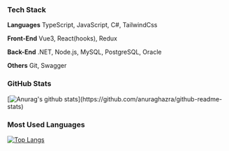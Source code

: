 ### Tech Stack

**Languages**   TypeScript, JavaScript, C#, TailwindCss

**Front-End**   Vue3, React(hooks), Redux

**Back-End**   .NET, Node.js, MySQL, PostgreSQL, Oracle

**Others**   Git, Swagger

### GitHub Stats

[![Anurag's github stats](https://github-readme-stats-jekyung-min.vercel.app/api?username=Jekyung-Min&show_icons=true&theme=dracula&count_private=true&hide=contribs,prs,stars,issues&hide_border,)](https://github.com/anuraghazra/github-readme-stats)

### Most Used Languages

[![Top Langs](https://github-readme-stats-jekyung-min.vercel.app/api/top-langs/?username=dongoc&layout=compact&theme=dracula)](https://github.com/anuraghazra/github-readme-stats)

